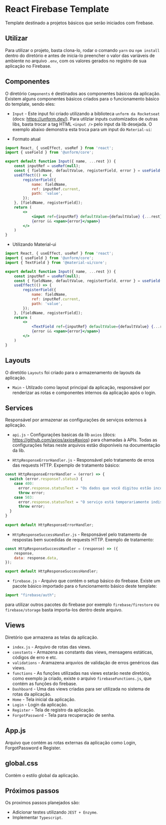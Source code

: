 # React Firebase Template

Template destinado a projetos básicos que serão iniciados com firebase.

## Utilizar

Para utilizar o projeto, basta clona-lo, rodar o comando `yarn` ou `npm install` dentro do diretório e antes de inicia-lo preencher o valor das variáveis de ambiente no arquivo `.env`, com os valores gerados no registro de sua aplicação no Firebase.

## Componentes

O diretório `Components` é destinados aos componentes básicos da aplicação. Existem alguns componentes básicos criados para o funcionamento básico do template, sendo eles:

* `Input` - Este input foi criado utilizando a biblioteca `unform da Rocketseat` (docs: https://unform.dev/). Para utilziar inputs customizados de outras libs, basta trocar a tag HTML `<input />` pelo input da lib desejada. O exemplo abaixo demonstra esta troca para um input do `Material-ui`:

* Formato atual
```jsx
import React, { useEffect, useRef } from 'react';
import { useField } from '@unform/core';

export default function Input({ name, ...rest }) {
    const inputRef = useRef(null);
    const { fieldName, defaultValue, registerField, error } = useField(name);
    useEffect(() => {
        registerField({
            name: fieldName,
            ref: inputRef.current,
            path: 'value',
        });
    }, [fieldName, registerField]);
    return (
        <>
            <input ref={inputRef} defaultValue={defaultValue} {...rest} />
            {error && <span>{error}</span>}
        </>
    )
}
```

* Utilizando Material-ui
```jsx
import React, { useEffect, useRef } from 'react';
import { useField } from '@unform/core';
import { TextField } from '@material-ui/core';

export default function Input({ name, ...rest }) {
    const inputRef = useRef(null);
    const { fieldName, defaultValue, registerField, error } = useField(name);
    useEffect(() => {
        registerField({
            name: fieldName,
            ref: inputRef.current,
            path: 'value',
        });
    }, [fieldName, registerField]);
    return (
        <>
            <TextField ref={inputRef} defaultValue={defaultValue} {...rest} />
            {error && <span>{error}</span>}
        </>
    )
}
```

## Layouts

O diretótio `Layouts` foi criado para o armazenamento de layouts da aplicação.

* `Main` - Utilzado como layout principal da aplicação, responsável por renderizar as rotas e componentes internos da aplicação após o login.

## Services

Responsável por armazenar as configurações de serviços externos à aplicação.

* `api.js` - Configurações basicas da lib `axios` (docs: https://github.com/axios/axios#axios) para chamadas à APIs. Todas as configurações feitas neste arquivos estão disponíveis na documentação da lib.

* `HttpResponseErrorHandler.js` - Responsável pelo tratamento de erros das requests HTTP. Expemplo de tratamento básico:

```jsx
const HttpResponseErrorHandler = (error) => {
  switch (error.response?.status) {
    case 400:
      error.response.statusText = "Os dados que você digitou estão incorretos ou não existem.";
      throw error;
    case 503:
      error.response.statusText = "O serviço está temporariamente indisponível";
      throw error;
  }
}
    
export default HttpResponseErrorHandler;
```

* `HttpResponseSuccessHandler.js` - Responsável pelo tratamento de respostas bem sucedidas de requests HTTP. Exemplo de tratamento:

```jsx
const HttpResponseSuccessHandler = (response) => ({
    response,
    data: response.data,
});

export default HttpResponseSuccessHandler;
```

* `firebase.js` - Arquivo que contém o setup básico do firebase. Existe um pacote básico importado para o funcionamento básico deste template:

```jsx
import "firebase/auth";
```

para utilizar outros pacotes do firebase por exemplo `firebase/firestore` ou `firebase/storage` basta importa-los dentro deste arquivo.

## Views

Diretório que armazena as telas da aplicação.

* `index.js` - Arquivo de rotas das views.
* `constants` - Armazena as constants das views, mensagens estáticas, códigos de erro e etc.
* `validations` - Aramazena arquvios de validação de erros genéricos das views.
* `functions` - As funções utilizadas nas views estarão neste diretório, como exemplo ja criado, existe o arquivo `firebaseFunctions.js`, que contém as funções do firebase.
* `Dashboard` - Uma das views criadas para ser utilizada no sistema de rotas da aplicação.
* `Home` - Tela inicial da aplicação.
* `Login` - Login da aplicação.
* `Register` - Tela de registro da aplicação.
* `ForgotPassword` - Tela para recuperação de senha.

## App.js

Arquivo que contém as rotas externas da aplicação como Login, ForgotPassword e Register.

## global.css

Contém o estilo global da aplicação.

## Próximos passos

Os proximos passos planejados são:

* Adicionar testes utilizando `JEST + Enzyme`.
* Implementar `Typescript`.